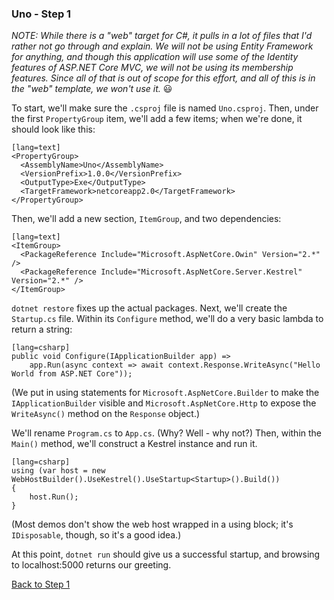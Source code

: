 ### Uno - Step 1

_NOTE: While there is a "web" target for C#, it pulls in a lot of files that I'd rather not go through and explain.  We
will not be using Entity Framework for anything, and though this application will use some of the Identity features of
ASP.NET Core MVC, we will not be using its membership features.  Since all of that is out of scope for this effort, and
all of this is in the "web" template, we won't use it._  😃

To start, we'll make sure the `.csproj` file is named `Uno.csproj`. Then, under the first `PropertyGroup` item, we'll add a few items; when we're done, it should look like this:

    [lang=text]
    <PropertyGroup>
      <AssemblyName>Uno</AssemblyName>
      <VersionPrefix>1.0.0</VersionPrefix>
      <OutputType>Exe</OutputType>
      <TargetFramework>netcoreapp2.0</TargetFramework>
    </PropertyGroup>

Then, we'll add a new section, `ItemGroup`, and two dependencies:

    [lang=text]
    <ItemGroup>
      <PackageReference Include="Microsoft.AspNetCore.Owin" Version="2.*" />
      <PackageReference Include="Microsoft.AspNetCore.Server.Kestrel" Version="2.*" />
    </ItemGroup>

`dotnet restore` fixes up the actual packages.  Next, we'll create the `Startup.cs` file.  Within its `Configure` method, we'll do a very basic lambda to return a string:

    [lang=csharp]
    public void Configure(IApplicationBuilder app) =>
        app.Run(async context => await context.Response.WriteAsync("Hello World from ASP.NET Core"));

(We put in using statements for `Microsoft.AspNetCore.Builder` to make the `IApplicationBuilder` visible and `Microsoft.AspNetCore.Http` to expose the `WriteAsync()` method on the `Response` object.)

We'll rename `Program.cs` to `App.cs`.  (Why?  Well - why not?)  Then, within the `Main()` method, we'll construct a Kestrel instance and run it.

    [lang=csharp]
    using (var host = new WebHostBuilder().UseKestrel().UseStartup<Startup>().Build())
    {
        host.Run();
    }

(Most demos don't show the web host wrapped in a using block; it's `IDisposable`, though, so it's a good idea.)

At this point, `dotnet run` should give us a successful startup, and browsing to localhost:5000 returns our greeting.

[Back to Step 1](../step1)